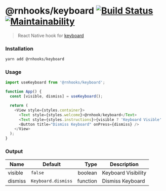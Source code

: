# @rnhooks/keyboard [![Build Status](https://travis-ci.com/react-native-hooks/keyboard.svg?branch=master)](https://travis-ci.com/react-native-hooks/keyboard) [![Maintainability](https://api.codeclimate.com/v1/badges/6f1a6ac06d2cbb972cdd/maintainability)](https://codeclimate.com/github/react-native-hooks/keyboard/maintainability)

> React Native hook for [keyboard](https://facebook.github.io/react-native/docs/keyboard#docsNav)

### Installation

```bash
yarn add @rnhooks/keyboard
```

### Usage

```js
import useKeyboard from '@rnhooks/keyboard';

function App() {
  const [visible, dismiss] = useKeyboard();

  return (
    <View style={styles.container}>
      <Text style={styles.welcome}>@rnhook/keyboard</Text>
      <Text style={styles.instructions}>{visible ? 'Keyboard Visible' : 'Keyboard Not Visible'}</Text>
      <Button title="Dismiss Keyboard" onPress={dismiss} />
    </View>
  );
}

```

### Output

| Name    | Default             | Type     | Description         |
| ------- | ------------------- | --------:| ------------------- |
| visible | `false`             | boolean  | Keyboard Visibility |
| dismiss | `Keyboard.dismiss`  | function | Dismiss Keyboard    |

